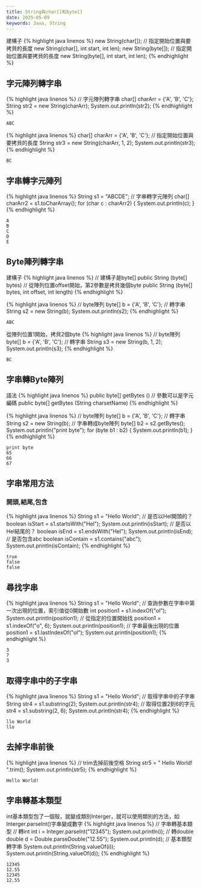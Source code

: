 ```yaml
---
title: String與char[]和byte[]
date: 2025-05-09
keywords: Java, String
---
```

建構子
{% highlight java linenos %}
  new String(char[]);
  // 指定開始位置與要拷貝的長度
  new String(char[], int start, int len);
  new String(byte[]);
  // 指定開始位置與要拷貝的長度
  new String(byte[], int start, int len);
{% endhighlight %}

## 字元陣列轉字串
{% highlight java linenos %}
  // 字元陣列轉字串
  char[] charArr = {'A', 'B', 'C'};
  String str2 = new String(charArr);
  System.out.println(str2);
{% endhighlight %}
```
ABC
```
{% highlight java linenos %}
  char[] charArr = {'A', 'B', 'C'};
  // 指定開始位置與要拷貝的長度
  String str3 = new String(charArr, 1, 2);
  System.out.println(str3);
{% endhighlight %}
```
BC
```
## 字串轉字元陣列
{% highlight java linenos %}
  String s1 = "ABCDE";
  // 字串轉字元陣列
  char[] charArr2 = s1.toCharArray();
  for (char c : charArr2) {
    System.out.println(c);
  }
{% endhighlight %}
```
A
B
C
D
E
```
## Byte陣列轉字串
建構子
{% highlight java linenos %}
// 建構子是byte[]
public String (byte[] bytes)
// 從陣列位置offset開始，第2參數是拷貝幾個byte
public String (byte[] bytes, int offset, int length)
{% endhighlight %}

{% highlight java linenos %}
  // byte陣列
  byte[] b = {'A', 'B', 'C'};
  // 轉字串
  String s2 = new String(b);
  System.out.println(s2);
{% endhighlight %}
```
ABC
```

從陣列位置1開始，拷貝2個byte
{% highlight java linenos %}
  // byte陣列
  byte[] b = {'A', 'B', 'C'};
  // 轉字串
  String s3 = new String(b, 1, 2);
  System.out.println(s3);
{% endhighlight %}
```
BC
```
## 字串轉Byte陣列
語法
{% highlight java linenos %}
public byte[] getBytes ()
// 參數可以是字元編碼
public byte[] getBytes (String charsetName)
{% endhighlight %}

{% highlight java linenos %}
  // byte陣列
  byte[] b = {'A', 'B', 'C'};
  // 轉字串
  String s2 = new String(b);
  // 字串轉成byte陣列
  byte[] b2 = s2.getBytes();
  System.out.println("print byte");
  for (byte b1 : b2) {
    System.out.println(b1);
  }
{% endhighlight %}
```
print byte
65
66
67
```

## 字串常用方法
### 開頭,結尾,包含
{% highlight java linenos %}
  String s1 = "Hello World";
  // 是否以Hel開頭的？
  boolean isStart = s1.startsWith("Hel");
  System.out.println(isStart);
  // 是否以Hel結尾的？
  boolean isEnd = s1.endsWith("Hel");
  System.out.println(isEnd);
  // 是否包含abc
  boolean isContain = s1.contains("abc");
  System.out.println(isContain);
{% endhighlight %}
```
true
false
false
```
## 尋找字串
{% highlight java linenos %}
  String s1 = "Hello World";
  // 查詢參數在字串中第一次出現的位置，索引值從0開始數
  int position1 = s1.indexOf("ol");
  System.out.println(position1);
  // 從指定的位置開始找
  position1 = s1.indexOf("o", 6);
  System.out.println(position1);
  // 字串最後出現的位置
  position1 = s1.lastIndexOf("ol");
  System.out.println(position1);
{% endhighlight %}
```
3
7
3
```
## 取得字串中的子字串
{% highlight java linenos %}
  String s1 = "Hello World";
  // 取得字串中的子字串
  String str4 = s1.substring(2);
  System.out.println(str4);
  // 取得位置2到6的字元
  str4 = s1.substring(2, 6);
  System.out.println(str4);
{% endhighlight %}
```
llo World
llo 
```
## 去掉字串前後
{% highlight java linenos %}
  // trim去掉前後空格
  String str5 = "  Hello World!   ".trim();
  System.out.println(str5);
{% endhighlight %}
```
Hello World!
```
## 字串轉基本類型
int基本類型包了一個殼，就變成類別Interger，就可以使用類別的方法，如Interger.parseInt()字串變成數字
{% highlight java linenos %}
  // 字串轉基本類型
  // 轉int
  int i = Integer.parseInt("12345");
  System.out.println(i);
  // 轉double
  double d = Double.parseDouble("12.55");
  System.out.println(d);
  // 基本類型轉字串
  System.out.println(String.valueOf(i));
  System.out.println(String.valueOf(d));
{% endhighlight %}
```
12345
12.55
12345
12.55
```